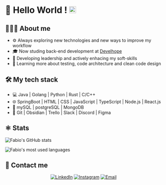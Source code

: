 # 👋 Hello World !  <img src="https://github.com/TheDudeThatCode/TheDudeThatCode/blob/master/Assets/Earth.gif" width="22px">
## 🧑🏻‍💻 About me
- ⚙️ Always exploring new technologies and new ways to improve my workflow
- 🎓 Now studing back-end development at [Develhope](https://www.develhope.co/it/sign-up/)
- 💼 Developing leadership and actively enhacing my soft-skills
- 🌱 Learning more about testing, code architecture and clean code design

## 🛠️ My tech stack

- 💻 Java | Golang | Python | Rust | C/C++
- 🌐 SpringBoot | HTML | CSS | JavaScript | TypeScript | Node.js | React.js
- 📜 mySQL | postgreSQL | MongoDB
- 🔧 Git | Obsidian | Trello | Slack | Discord | Figma

## ⚛️ Stats

![Fabio's GitHub stats](https://github-readme-stats.vercel.app/api?username=BananaPilot&hide=["stars"]&show_icons=true)

![Fabio's most used languages](https://github-readme-stats.vercel.app/api/top-langs/?username=BananaPilot&theme=buefy&layout=compact)

## 🤝 Contact me

<p align="center">
<a href="https://www.linkedin.com/in/fabio-petrosillo-650b04266/"><img alt="LinkedIn" src="https://img.shields.io/badge/LinkedIn-Fabio%20Petrosillo%20-blue?style=flat-square&logo=linkedin"></a>
<a href="https://www.instagram.com/fabio_petrosillo/"><img alt="Instagram" src="https://img.shields.io/badge/Instagram-fabio_petrosillo-yellow?style=flat-square&logo=instagram"></a>
<a href="mailto:fabiopetrosillo2@gmail.com"><img alt="Email" src="https://img.shields.io/badge/Email-fabiopetrosillo2@gmail.com-red?style=flat-square&logo=gmail"></a>
